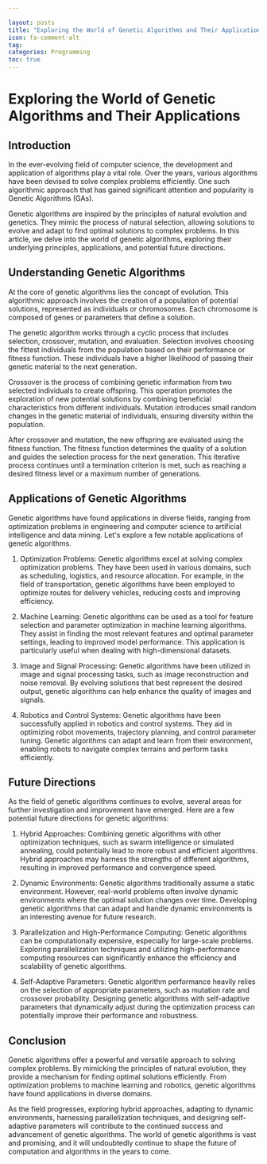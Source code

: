 ```yaml
---

layout: posts
title: "Exploring the World of Genetic Algorithms and Their Applications"
icon: fa-comment-alt
tag:      
categories: Programming
toc: true
---
```




# Exploring the World of Genetic Algorithms and Their Applications

## Introduction

In the ever-evolving field of computer science, the development and application of algorithms play a vital role. Over the years, various algorithms have been devised to solve complex problems efficiently. One such algorithmic approach that has gained significant attention and popularity is Genetic Algorithms (GAs).

Genetic algorithms are inspired by the principles of natural evolution and genetics. They mimic the process of natural selection, allowing solutions to evolve and adapt to find optimal solutions to complex problems. In this article, we delve into the world of genetic algorithms, exploring their underlying principles, applications, and potential future directions.

## Understanding Genetic Algorithms

At the core of genetic algorithms lies the concept of evolution. This algorithmic approach involves the creation of a population of potential solutions, represented as individuals or chromosomes. Each chromosome is composed of genes or parameters that define a solution.

The genetic algorithm works through a cyclic process that includes selection, crossover, mutation, and evaluation. Selection involves choosing the fittest individuals from the population based on their performance or fitness function. These individuals have a higher likelihood of passing their genetic material to the next generation.

Crossover is the process of combining genetic information from two selected individuals to create offspring. This operation promotes the exploration of new potential solutions by combining beneficial characteristics from different individuals. Mutation introduces small random changes in the genetic material of individuals, ensuring diversity within the population.

After crossover and mutation, the new offspring are evaluated using the fitness function. The fitness function determines the quality of a solution and guides the selection process for the next generation. This iterative process continues until a termination criterion is met, such as reaching a desired fitness level or a maximum number of generations.

## Applications of Genetic Algorithms

Genetic algorithms have found applications in diverse fields, ranging from optimization problems in engineering and computer science to artificial intelligence and data mining. Let's explore a few notable applications of genetic algorithms.

1. Optimization Problems: Genetic algorithms excel at solving complex optimization problems. They have been used in various domains, such as scheduling, logistics, and resource allocation. For example, in the field of transportation, genetic algorithms have been employed to optimize routes for delivery vehicles, reducing costs and improving efficiency.

2. Machine Learning: Genetic algorithms can be used as a tool for feature selection and parameter optimization in machine learning algorithms. They assist in finding the most relevant features and optimal parameter settings, leading to improved model performance. This application is particularly useful when dealing with high-dimensional datasets.

3. Image and Signal Processing: Genetic algorithms have been utilized in image and signal processing tasks, such as image reconstruction and noise removal. By evolving solutions that best represent the desired output, genetic algorithms can help enhance the quality of images and signals.

4. Robotics and Control Systems: Genetic algorithms have been successfully applied in robotics and control systems. They aid in optimizing robot movements, trajectory planning, and control parameter tuning. Genetic algorithms can adapt and learn from their environment, enabling robots to navigate complex terrains and perform tasks efficiently.

## Future Directions

As the field of genetic algorithms continues to evolve, several areas for further investigation and improvement have emerged. Here are a few potential future directions for genetic algorithms:

1. Hybrid Approaches: Combining genetic algorithms with other optimization techniques, such as swarm intelligence or simulated annealing, could potentially lead to more robust and efficient algorithms. Hybrid approaches may harness the strengths of different algorithms, resulting in improved performance and convergence speed.

2. Dynamic Environments: Genetic algorithms traditionally assume a static environment. However, real-world problems often involve dynamic environments where the optimal solution changes over time. Developing genetic algorithms that can adapt and handle dynamic environments is an interesting avenue for future research.

3. Parallelization and High-Performance Computing: Genetic algorithms can be computationally expensive, especially for large-scale problems. Exploring parallelization techniques and utilizing high-performance computing resources can significantly enhance the efficiency and scalability of genetic algorithms.

4. Self-Adaptive Parameters: Genetic algorithm performance heavily relies on the selection of appropriate parameters, such as mutation rate and crossover probability. Designing genetic algorithms with self-adaptive parameters that dynamically adjust during the optimization process can potentially improve their performance and robustness.

## Conclusion

Genetic algorithms offer a powerful and versatile approach to solving complex problems. By mimicking the principles of natural evolution, they provide a mechanism for finding optimal solutions efficiently. From optimization problems to machine learning and robotics, genetic algorithms have found applications in diverse domains.

As the field progresses, exploring hybrid approaches, adapting to dynamic environments, harnessing parallelization techniques, and designing self-adaptive parameters will contribute to the continued success and advancement of genetic algorithms. The world of genetic algorithms is vast and promising, and it will undoubtedly continue to shape the future of computation and algorithms in the years to come.